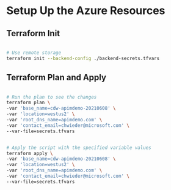 # Setup Up the Azure Resources

## Terraform Init

```bash

# Use remote storage
terraform init --backend-config ./backend-secrets.tfvars

```

## Terraform Plan and Apply

```bash

# Run the plan to see the changes
terraform plan \
-var 'base_name=cdw-apimdemo-20210608' \
-var 'location=westus2' \
-var 'root_dns_name=apimdemo.com' \
-var 'contact_email=chwieder@microsoft.com' \
--var-file=secrets.tfvars


# Apply the script with the specified variable values
terraform apply \
-var 'base_name=cdw-apimdemo-20210608' \
-var 'location=westus2' \
-var 'root_dns_name=apimdemo.com' \
-var 'contact_email=chwieder@microsoft.com' \
--var-file=secrets.tfvars

```
